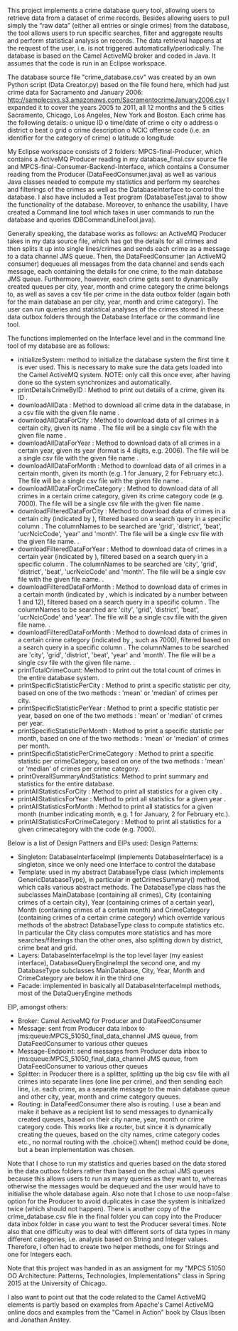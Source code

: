 This project implements a crime database query tool, allowing users to retrieve data from a dataset of crime records. Besides allowing users to pull simply the “raw data” (either all entries or single crimes) from the database, the tool allows users to run specific searches, filter and aggregate results and perform statistical analysis on records. The data retrieval happens at the request of the user, i.e. is not triggered automatically/periodically. The database is based on the Camel ActiveMQ broker and coded in Java. It assumes that the code is run in an Eclipse workspace.

The database source file "crime_database.csv" was created by an own Python script (Data Creator.py) based on the file found here, which had just crime data for Sacramento and January 2006: http://samplecsvs.s3.amazonaws.com/SacramentocrimeJanuary2006.csv
I expanded it to cover the years 2005 to 2011, all 12 months and the 5 cities Sacramento, Chicago, Los Angeles, New York and Boston.
Each crime has the following details:
o	unique ID
o	time/date of crime
o	city
o	address
o	district
o	beat
o	grid
o	crime description
o	NCIC offense code (i.e. an identifier for the category of crime)
o	latitude
o	longitude

My Eclipse workspace consists of 2 folders: MPCS-final-Producer, which contains a ActiveMQ Producer reading in my database_final.csv source file and MPCS-final-Consumer-Backend-Interface, which contains a Consumer reading from the Producer (DataFeedConsumer.java) as well as various Java classes needed to compute my statistics and perform my searches and filterings of the crimes as well as the DatabaseInterface to control the database. I also have included a Test program (DatabaseTest.java) to show the functionality of the database. Moreover, to enhance the usability, I have created a Command line tool which takes in user commands to run the database and queries (DBCommandLineTool.java).

Generally speaking, the database works as follows: an ActiveMQ Producer takes in my data source file, which has got the details for all crimes and then splits it up into single lines/crimes and sends each crime as a message to a data channel JMS queue. Then, the DataFeedConsumer (an ActiveMQ consumer) dequeues all messages from the data channel and sends each message, each containing the details for one crime, to the main database JMS queue. Furthermore, however, each crime gets sent to dynamically created queues per city, year, month and crime category the crime belongs to, as well as saves a csv file per crime in the data outbox folder (again both for the main database an per city, year, month and crime category). The user can run queries and statistical analyses of the crimes stored in these data outbox folders through the Database Interface or the command line tool. 

The functions implemented on the Interface level and in the command line tool of my database are as follows:
- initializeSystem: method to initialize the database system the first time it is ever used. This is necessary to make sure the data gets loaded into the Camel ActiveMQ system. NOTE: only call this once ever, after having done so the system synchronizes and automatically.
- printDetailsCrimeByID <ID>: Method to print out details of a crime, given its ID <ID>.
- downloadAllData <outputFileName>: Method to download all crime data in the database, in a csv file with the given file name <outputFileName>.
- downloadAllDataForCity <city> <outputFileName>: Method to download data of all crimes in a certain city, given its name <city>. The file will be a single csv file with the given file name <outputFileName>.
- downloadAllDataForYear <year> <outputFileName>: Method to download data of all crimes in a certain year, given its year <year> (format is 4 digits, e.g. 2006). The file will be a single csv file with the given file name <outputFileName>.
- downloadAllDataForMonth <month by digit> <outputFileName>: Method to download data of all crimes in a certain month, given its month <month by digit> (e.g. 1 for January, 2 for February etc.). The file will be a single csv file with the given file name <outputFileName>.
- downloadAllDataForCrimeCategory <crimeCode> <outputFileName>: Method to download data of all crimes in a certain crime category, given its crime category code <crimeCode> (e.g. 7000). The file will be a single csv file with the given file name <outputFileName>.
- downloadFilteredDataForCity <cityName> <columnName> <queryValue> <outputFileName>: Method to download data of crimes in a certain city (indicated by <cityName>), filtered based on a search query <queryValue> in a specific column <columnName>. The columnNames to be searched are 'grid', 'district', 'beat', 'ucrNcicCode', 'year' and 'month'. The file will be a single csv file with the given file name. <outputFileName>.
- downloadFilteredDataForYear <year> <columnName> <queryValue> <outputFileName>: Method to download data of crimes in a certain year (indicated by <year>), filtered based on a search query <queryValue> in a specific column <columnName>. The columnNames to be searched are 'city', 'grid', 'district', 'beat', 'ucrNcicCode' and 'month'. The file will be a single csv file with the given file name. <outputFileName>.
- downloadFilteredDataForMonth <month> <columnName> <queryValue> <outputFileName>: Method to download data of crimes in a certain month (indicated by <month>, which is indicated by a number between 1 and 12), filtered based on a search query <queryValue> in a specific column <columnName>. The columnNames to be searched are 'city', 'grid', 'district', 'beat', 'ucrNcicCode' and 'year'. The file will be a single csv file with the given file name. <outputFileName>.
 - downloadFilteredDataForMonth <crimeCode> <columnName> <queryValue> <outputFileName>: Method to download data of crimes in a certain crime category (indicated by <crimeCode>, such as 7000), filtered based on a search query <queryValue> in a specific column <columnName>. The columnNames to be searched are 'city', 'grid', 'district', 'beat', 'year' and 'month'. The file will be a single csv file with the given file name. <outputFileName>.
- printTotalCrimeCount: Method to print out the total count of crimes in the entire database system.
- printSpecificStatisticPerCity <statisticMethod>: Method to print a specific statistic per city, based on one of the two methods <statisticMethod>: 'mean' or 'median' of crimes per city.
- printSpecificStatisticPerYear <statisticMethod>: Method to print a specific statistic per year, based on one of the two methods <statisticMethod>: 'mean' or 'median' of crimes per year.
- printSpecificStatisticPerMonth <statisticMethod>: Method to print a specific statistic per month, based on one of the two methods <statisticMethod>: 'mean' or 'median' of crimes per month.
- printSpecificStatisticPerCrimeCategory <statisticMethod>: Method to print a specific statistic per crimeCategory, based on one of the two methods <statisticMethod>: 'mean' or 'median' of crimes per crime category.
- printOverallSummaryAndStatistics: Method to print summary and statistics for the entire database.
- printAllStatisticsForCity <cityName>: Method to print all statistics for a given city <cityName>.
- printAllStatisticsForYear <year>: Method to print all statistics for a given year <year>.
- printAllStatisticsForMonth <month>: Method to print all statistics for a given month <month> (number indicating month, e.g. 1 for January, 2 for February etc.).
- printAllStatisticsForCrimeCategory <crimeCode>: Method to print all statistics for a given crimecategory with the code <crimeCode> (e.g. 7000).


Below is a list of Design Pattners and EIPs used:
Design Patterns:
- Singleton: DatabaseInterfaceImpl (implements DatabaseInterface) is a singleton, since we only need one Interface to control the database
- Template: used in my abstract DatabaseType class (which implements GenericDatabaseType), in particular in getCrimesSummary() method, which calls various abstract methods. The DatabaseType class has the subclasses MainDatabase (containing all crimes), City (containing crimes of a certain city), Year (containing crimes of a certain year), Month (containing crimes of a certain month) and CrimeCategory (containing crimes of a certain crime category) which override various methods of the abstract DatabaseType class to compute statistics etc. In particular the City class computes more statistics and has more searches/filterings than the other ones, also splitting down by district, crime beat and grid.
- Layers: DatabaseInterfaceImpl is the top level layer (my easiest interface), DatabaseQueryEngineImpl the second one, and my DatabaseType subclasses MainDatabase, City, Year, Month and CrimeCategory are below it in the third one
- Facade: implemented in basically all DatabaseInterfaceImpl methods, most of the DataQueryEngine methods

EIP, amongst others:
- Broker: Camel ActiveMQ for Producer and DataFeedConsumer
- Message: sent from Producer data inbox to jms:queue:MPCS_51050_final_data_channel JMS queue, from DataFeedConsumer to various other queues
- Message-Endpoint: send messages from Producer data inbox to jms:queue:MPCS_51050_final_data_channel JMS queue, from DataFeedConsumer to various other queues
- Splitter: in Producer there is a splitter, splitting up the big csv file with all crimes into separate lines (one line per crime), and then sending each line, i.e. each crime, as a separate message to the main database queue and other city, year, month and crime category queues.
- Routing: in DataFeedConsumer there also is routing. I use a bean and make it behave as a recipient list to send messages to dynamically created queues, based on their city name, year, month or crime category code. This works like a router, but since it is dynamically creating the queues, based on the city names, crime category codes etc., no normal routing with the .choice().when() method could be done, but a bean implementation was chosen.

Note that I chose to run my statistics and queries based on the data stored in the data outbox folders rather than based on the actual JMS queues because this allows users to run as many queries as they want to, whereas otherwise the messages would be dequeued and the user would have to initialise the whole database again. 
Also note that I chose to use noop=false option for the Producer to avoid duplicates in case the system is initialized twice (which should not happen). There is another copy of the crime_database.csv file in the final folder you can copy into the Producer data inbox folder in case you want to test the Producer several times.
Note also that one difficulty was to deal with different sorts of data types in many different categories, i.e. analysis based on String and Integer values. Therefore, I often had to create two helper methods, one for Strings and one for Integers each. 

Note that this project was handed in as an assigment for my "MPCS 51050 OO Architecture: Patterns, Technologies, Implementations" class in Spring 2015 at the University of Chicago.

I also want to point out that the code related to the Camel ActiveMQ elements is partly based on examples from Apache's Camel ActiveMQ online docs and examples from the "Camel in Action" book by Claus Ibsen and Jonathan Anstey.

